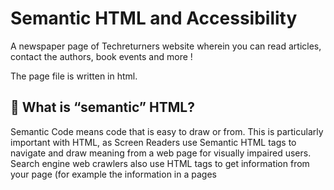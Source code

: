 #  Semantic HTML and Accessibility



A newspaper page of Techreturners website wherein you can read articles, contact the authors, book events and more ! 

The page file is written in html.


## 🤔 What is “semantic” HTML?

Semantic Code means code that is easy to draw or from.
This is particularly important with HTML, as Screen Readers use Semantic HTML tags to navigate and draw meaning from a web page for visually impaired users.
Search engine web crawlers also use HTML tags to get information from your page (for example the information in a pages <title> tags) to rank web pages in search results. Using Semantic HTML makes web pages more accessible.
 
## 🗺 The Task

For this task, you will be given a set of User Specifications/Business Requirements.

👉 Your job is to build an HTML page following these user specifications/business requirements using Semantic HTML . 
The specifications are deliberately vague - it’s your job to identify which HTML elements would be the most appropriate to use!

👉 The submission we are looking for is just a .html file (or many .html files if you prefer to split them up.)

❗️Note: This task is about Semantic HTML only. You do NOT need to use any CSS.

❗️Note: You don’t need to make the whole page function! It’s okay if the nav bars don’t work, and you don’t have to setup a HTTP server to serve the HTML or handle navigations or anything like that.

❗️Note: For adding the image, taking a screenshot of the image in the user requirements file is fine - or leaving the source attribute empty. 
 
💡 If you want to use this assignment as an excuse to setup a very simple development HTTP server and have your HTML pages navigate to each other correctly, then have fun! But it is NOT required.

## 🧠 Think about:

•	Correct usage of HTML - can you justify your choice of HTML tags and attributes?

•	Semantic HTML - does your page convey meaning to a visually impaired user as well as another developer?

•	Have you tested your code in any way (e.g. the W3C MarkUp Validator https://validator.w3.org/#validate_by_input and/or Google Chromes Lighthouse)? 
 
•	Could you navigate your page without using a mouse? 

•	Have you used alt tags? What description have you chosen to use (if any at all) and why?
